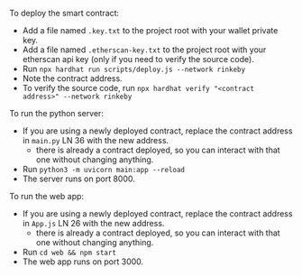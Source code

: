 To deploy the smart contract:
- Add a file named `.key.txt` to the project root with your wallet private key.
- Add a file named `.etherscan-key.txt` to the project root with your etherscan api key (only if you need to verify the source code).
- Run `npx hardhat run scripts/deploy.js --network rinkeby`
- Note the contract address.
- To verify the source code, run `npx hardhat verify "<contract address>" --network rinkeby`

To run the python server:
- If you are using a newly deployed contract, replace the contract address in `main.py` LN 36 with the new address.
    - there is already a contract deployed, so you can interact with that one without changing anything.
- Run `python3 -m uvicorn main:app --reload`
- The server runs on port 8000.

To run the web app:
- If you are using a newly deployed contract, replace the contract address in `App.js` LN 26 with the new address.
    - there is already a contract deployed, so you can interact with that one without changing anything.
- Run `cd web && npm start`
- The web app runs on port 3000.
